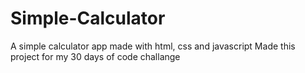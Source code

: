 # Simple-Calculator
A simple calculator app made with html, css and javascript
Made this project for my 30 days of code challange
